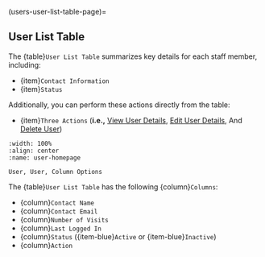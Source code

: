 

(users-user-list-table-page)=
## User List Table

The {table}`User List Table` summarizes key details for each staff member, including:

- {item}`Contact Information`
- {item}`Status`

Additionally, you can perform these actions directly from the table:

- {item}`Three Actions` (**i.e.,** [View User Details](#user-details-universal-page), [Edit User Details](#edit-permissions-universal), And [Delete User](#delete-user-universal)) 

```{lazyfigure} ../../../_static/solo_app/User/Users/user-user-column-options.webp
:width: 100%
:align: center
:name: user-homepage

User, User, Column Options
```

The {table}`User List Table` has the following {column}`Columns`:

- {column}`Contact Name`
- {column}`Contact Email`
- {column}`Number of Visits`
- {column}`Last Logged In`
- {column}`Status` ({item-blue}`Active` or {item-blue}`Inactive`)
- {column}`Action`


